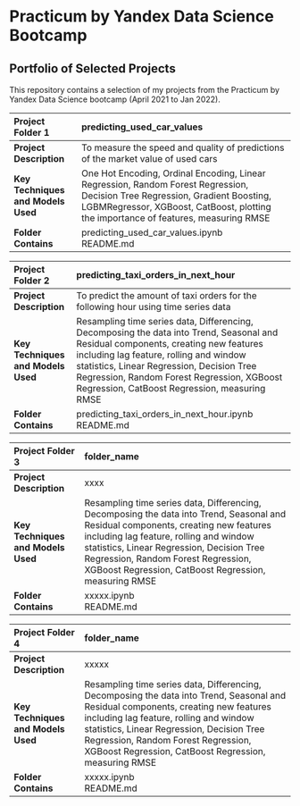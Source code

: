 # Practicum by Yandex Data Science Bootcamp
## Portfolio of Selected Projects
This repository contains a selection of my projects from the Practicum by Yandex Data Science bootcamp (April 2021 to Jan 2022).

|**Project Folder 1** | predicting_used_car_values|
|:------------- | :----------|
|**Project Description**| To measure the speed and quality of predictions of the market value of used cars|
|**Key Techniques and Models Used**| One Hot Encoding, Ordinal Encoding, Linear Regression, Random Forest Regression, Decision Tree Regression, Gradient Boosting, LGBMRegressor, XGBoost, CatBoost, plotting the importance of features, measuring RMSE|
|**Folder Contains**| predicting_used_car_values.ipynb<br /> README.md|

|**Project Folder 2** | predicting_taxi_orders_in_next_hour|
|:------------- | :----------|
|**Project Description**| To predict the amount of taxi orders for the following hour using time series data|
|**Key Techniques and Models Used**| Resampling time series data, Differencing, Decomposing the data into Trend, Seasonal and Residual components, creating new features including lag feature, rolling and window statistics, Linear Regression, Decision Tree Regression, Random Forest Regression, XGBoost Regression, CatBoost Regression, measuring RMSE|
|**Folder Contains**| predicting_taxi_orders_in_next_hour.ipynb<br /> README.md|

|**Project Folder 3** | folder_name|
|:------------- | :----------|
|**Project Description**| xxxx|
|**Key Techniques and Models Used**| Resampling time series data, Differencing, Decomposing the data into Trend, Seasonal and Residual components, creating new features including lag feature, rolling and window statistics, Linear Regression, Decision Tree Regression, Random Forest Regression, XGBoost Regression, CatBoost Regression, measuring RMSE|
|**Folder Contains**| xxxxx.ipynb<br /> README.md|

|**Project Folder 4** | folder_name|
|:------------- | :----------|
|**Project Description**| xxxxx|
|**Key Techniques and Models Used**| Resampling time series data, Differencing, Decomposing the data into Trend, Seasonal and Residual components, creating new features including lag feature, rolling and window statistics, Linear Regression, Decision Tree Regression, Random Forest Regression, XGBoost Regression, CatBoost Regression, measuring RMSE|
|**Folder Contains**| xxxxx.ipynb<br /> README.md|


